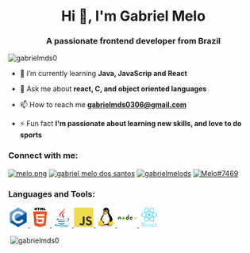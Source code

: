 <h1 align="center">Hi 👋, I'm Gabriel Melo</h1>
<h3 align="center">A passionate frontend developer from Brazil</h3>

<p align="left"> <img src="https://komarev.com/ghpvc/?username=gabrielmds0&label=Profile%20views&color=0e75b6&style=flat" alt="gabrielmds0" /> </p>

- 🌱 I’m currently learning **Java, JavaScrip and React**

- 💬 Ask me about **react, C, and object oriented languages**

- 📫 How to reach me **gabrielmds0306@gmail.com**

- ⚡ Fun fact **I'm passionate about learning new skills, and love to do sports**

<h3 align="left">Connect with me:</h3>
<p align="left">
<a href="https://twitter.com/melo.png" target="blank"><img align="center" src="https://raw.githubusercontent.com/rahuldkjain/github-profile-readme-generator/master/src/images/icons/Social/twitter.svg" alt="melo.png" height="30" width="40" /></a>
<a href="https://linkedin.com/in/gabriel-melo-dos-santos" target="blank"><img align="center" src="https://raw.githubusercontent.com/rahuldkjain/github-profile-readme-generator/master/src/images/icons/Social/linked-in-alt.svg" alt="gabriel melo dos santos" height="30" width="40" /></a>
<a href="https://instagram.com/gabrielmelods" target="blank"><img align="center" src="https://raw.githubusercontent.com/rahuldkjain/github-profile-readme-generator/master/src/images/icons/Social/instagram.svg" alt="gabrielmelods" height="30" width="40" /></a>
<a href="https://discord.gg/Melo#7469" target="blank"><img align="center" src="https://raw.githubusercontent.com/rahuldkjain/github-profile-readme-generator/master/src/images/icons/Social/discord.svg" alt="Melo#7469" height="30" width="40" /></a>
</p>

<h3 align="left">Languages and Tools:</h3>
<p align="left"> <a href="https://www.cprogramming.com/" target="_blank" rel="noreferrer"> <img src="https://raw.githubusercontent.com/devicons/devicon/master/icons/c/c-original.svg" alt="c" width="40" height="40"/> </a> <a href="https://www.w3.org/html/" target="_blank" rel="noreferrer"> <img src="https://raw.githubusercontent.com/devicons/devicon/master/icons/html5/html5-original-wordmark.svg" alt="html5" width="40" height="40"/> </a> <a href="https://www.java.com" target="_blank" rel="noreferrer"> <img src="https://raw.githubusercontent.com/devicons/devicon/master/icons/java/java-original.svg" alt="java" width="40" height="40"/> </a> <a href="https://developer.mozilla.org/en-US/docs/Web/JavaScript" target="_blank" rel="noreferrer"> <img src="https://raw.githubusercontent.com/devicons/devicon/master/icons/javascript/javascript-original.svg" alt="javascript" width="40" height="40"/> </a> <a href="https://www.linux.org/" target="_blank" rel="noreferrer"> <img src="https://raw.githubusercontent.com/devicons/devicon/master/icons/linux/linux-original.svg" alt="linux" width="40" height="40"/> </a> <a href="https://nodejs.org" target="_blank" rel="noreferrer"> <img src="https://raw.githubusercontent.com/devicons/devicon/master/icons/nodejs/nodejs-original-wordmark.svg" alt="nodejs" width="40" height="40"/> </a> <a href="https://reactjs.org/" target="_blank" rel="noreferrer"> <img src="https://raw.githubusercontent.com/devicons/devicon/master/icons/react/react-original-wordmark.svg" alt="react" width="40" height="40"/> </a> </p>

<p>&nbsp;<img align="center" src="https://github-readme-stats.vercel.app/api?username=gabrielmds0&show_icons=true&locale=en" alt="gabrielmds0" /></p>
